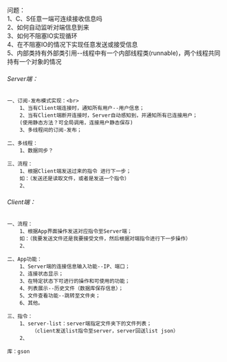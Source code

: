 问题：<br>
    1、C、S任意一端可连续接收信息吗<br>
    2、如何自动监听对端信息到来<br>
    3、如何不阻塞IO实现循环<br>
    4、在不阻塞IO的情况下实现任意发送或接受信息<br>
    5、内部类持有外部类引用--线程中有一个内部线程类(runnable)，两个线程共同持有一个对象的情况<br>

###### Server端：<br>
    一、订阅-发布模式实现：<br>
        1、当有Client端连接时，通知所有用户--用户信息；
        2、当有Client端断开连接时，Server自动感知到，并通知所有已连接用户；
        (使用静态方法？可全局调用，连接用户静态保存)
        3、多线程间的订阅-发布；

    二、多线程：
        1、数据同步？

    三、流程：
        1、根据Client端发送过来的指令 进行下一步；
        如：（发送还是读取文件，或者是发送一个指令）
        2、

###### Client端：
    一、流程：
        1、根据App界面操作发送对应指令至Server端；
        如：（我要发送文件还是我要接受文件，然后根据对端指令进行下一步操作）
        2、

    二、App功能：
        1、Server端的连接信息输入功能--IP、端口；
        2、连接状态显示；
        3、在特定状态下可进行的操作和可使用的功能；
        4、列表展示--历史文件（数据库保存信息）；
        5、文件查看功能--跳转至文件夹；
        6、其他。

    三、指令：
        1、server-list：server端指定文件夹下的文件列表；
            （client发送list指令至server，server回送list json）
        2、

    库：gson